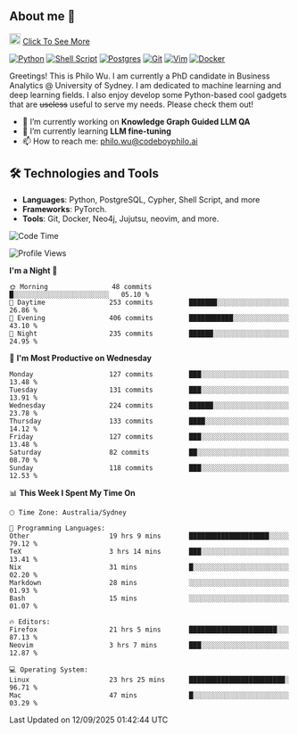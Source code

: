## About me 🤗

<a href="#"><img src="https://media.giphy.com/media/hvRJCLFzcasrR4ia7z/giphy.gif" width="20px" height="20px"></a> [Click To See More](https://codeboyphilo.github.io)

[![Python](https://img.shields.io/badge/python-3670A0?style=for-the-badge&logo=python&logoColor=ffdd54)](#)
[![Shell Script](https://img.shields.io/badge/shell_script-%23121011.svg?style=for-the-badge&logo=gnu-bash&logoColor=white)](#)
[![Postgres](https://img.shields.io/badge/postgres-%23316192.svg?style=for-the-badge&logo=postgresql&logoColor=white)](#)
[![Git](https://img.shields.io/badge/git-%23F05033.svg?style=for-the-badge&logo=git&logoColor=white)](#)
[![Vim](https://img.shields.io/badge/VIM-%2311AB00.svg?style=for-the-badge&logo=vim&logoColor=white)](#)
[![Docker](https://img.shields.io/badge/docker-%230db7ed.svg?style=for-the-badge&logo=docker&logoColor=white)](#)

Greetings! This is Philo Wu. I am currently a PhD candidate in Business Analytics \@ University of Sydney. I am dedicated to machine learning and deep learning fields. I also enjoy develop some Python-based cool gadgets that are ~~useless~~ useful to serve my needs. Please check them out!

- 🔭 I’m currently working on **Knowledge Graph Guided LLM QA**
- 🌱 I’m currently learning **LLM fine-tuning**
- 📫 How to reach me: philo.wu@codeboyphilo.ai

## 🛠 Technologies and Tools
- **Languages**: Python, PostgreSQL, Cypher, Shell Script, and more
- **Frameworks**: PyTorch.
- **Tools**: Git, Docker, Neo4j, Jujutsu, neovim, and more.

<!--START_SECTION:waka-->
![Code Time](http://img.shields.io/badge/Code%20Time-1%2C097%20hrs%2048%20mins-blue)

![Profile Views](http://img.shields.io/badge/Profile%20Views-2-blue)

**I'm a Night 🦉** 

```text
🌞 Morning                48 commits          █░░░░░░░░░░░░░░░░░░░░░░░░   05.10 % 
🌆 Daytime                253 commits         ███████░░░░░░░░░░░░░░░░░░   26.86 % 
🌃 Evening                406 commits         ███████████░░░░░░░░░░░░░░   43.10 % 
🌙 Night                  235 commits         ██████░░░░░░░░░░░░░░░░░░░   24.95 % 
```
📅 **I'm Most Productive on Wednesday** 

```text
Monday                   127 commits         ███░░░░░░░░░░░░░░░░░░░░░░   13.48 % 
Tuesday                  131 commits         ███░░░░░░░░░░░░░░░░░░░░░░   13.91 % 
Wednesday                224 commits         ██████░░░░░░░░░░░░░░░░░░░   23.78 % 
Thursday                 133 commits         ████░░░░░░░░░░░░░░░░░░░░░   14.12 % 
Friday                   127 commits         ███░░░░░░░░░░░░░░░░░░░░░░   13.48 % 
Saturday                 82 commits          ██░░░░░░░░░░░░░░░░░░░░░░░   08.70 % 
Sunday                   118 commits         ███░░░░░░░░░░░░░░░░░░░░░░   12.53 % 
```


📊 **This Week I Spent My Time On** 

```text
🕑︎ Time Zone: Australia/Sydney

💬 Programming Languages: 
Other                    19 hrs 9 mins       ████████████████████░░░░░   79.12 % 
TeX                      3 hrs 14 mins       ███░░░░░░░░░░░░░░░░░░░░░░   13.41 % 
Nix                      31 mins             █░░░░░░░░░░░░░░░░░░░░░░░░   02.20 % 
Markdown                 28 mins             ░░░░░░░░░░░░░░░░░░░░░░░░░   01.93 % 
Bash                     15 mins             ░░░░░░░░░░░░░░░░░░░░░░░░░   01.07 % 

🔥 Editors: 
Firefox                  21 hrs 5 mins       ██████████████████████░░░   87.13 % 
Neovim                   3 hrs 7 mins        ███░░░░░░░░░░░░░░░░░░░░░░   12.87 % 

💻 Operating System: 
Linux                    23 hrs 25 mins      ████████████████████████░   96.71 % 
Mac                      47 mins             █░░░░░░░░░░░░░░░░░░░░░░░░   03.29 % 
```


 Last Updated on 12/09/2025 01:42:44 UTC
<!--END_SECTION:waka-->

